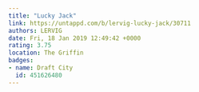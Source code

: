 ```yaml
---
title: "Lucky Jack"
link: https://untappd.com/b/lervig-lucky-jack/30711
authors: LERVIG
date: Fri, 18 Jan 2019 12:49:42 +0000
rating: 3.75
location: The Griffin
badges:
- name: Draft City
  id: 451626480
---
```


